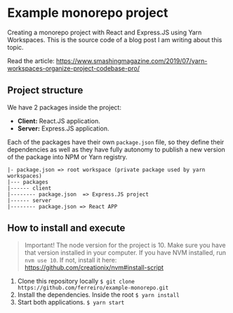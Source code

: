 # Example monorepo project

Creating a monorepo project with React and Express.JS using Yarn Workspaces. This is the source code of a blog post I am writing about this topic.

Read the article: https://www.smashingmagazine.com/2019/07/yarn-workspaces-organize-project-codebase-pro/

## Project structure

We have 2 packages inside the project:
- **Client:** React.JS application.
- **Server:** Express.JS application.

Each of the packages have their own `package.json` file, so they define their dependencies as well as they have fully autonomy to publish a new version of the package into NPM or Yarn registry.

```
|- package.json => root workspace (private package used by yarn workspaces)
|--- packages
|------ client
|-------- package.json  => Express.JS project
|------ server
|-------- package.json => React APP
```

## How to install and execute

> Important! The node version for the project is 10. Make sure you have that version installed in your computer. If you have NVM installed, run `nvm use 10`. If not, install it here: https://github.com/creationix/nvm#install-script

1. Clone this repository locally `$ git clone https://github.com/ferreiro/example-monorepo.git`
2. Install the dependencies. Inside the root `$ yarn install`
3. Start both applications. `$ yarn start`